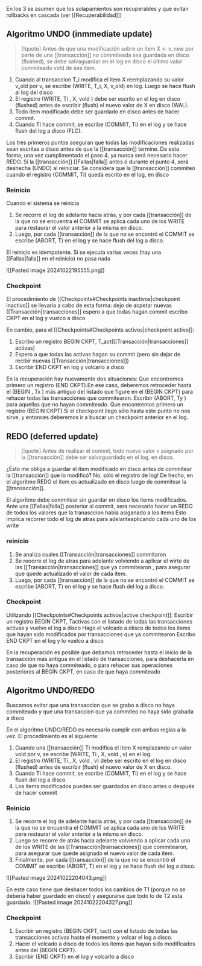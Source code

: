 En los 3 se asumen que los solapamientos son recuperables y que evitan rollbacks en cascada (ver [[Recuperabilidad]])

## Algoritmo UNDO (inmmediate update) 
>[!quote] Antes de que una modificación sobre un ítem X ← v_new por parte de una [[transacción]] no commiteada sea guardada en disco (flushed), se debe salvaguardar en el log en disco el último valor commiteado vold de ese ítem.


1. Cuando al transaccion T_i modifica el item X reemplazando su valor v_old por v, se escribe (WRITE, T_i, X, v_old) en log. Luego se hace flush al log del disco
2. El registro (WRITE, Ti , X, vold ) debe ser escrito en el log en disco (flushed) antes de escribir (flush) el nuevo valor de X en disco (WAL).
3. Todo ítem modificado debe ser guardado en disco antes de hacer commit.
4. Cuando Ti hace commit, se escribe (COMMIT, Ti) en el log y se hace flush del log a disco (FLC).

Los tres primeros puntos aseguran que todas las modificaciones realizadas sean escritas a disco antes de que la [[transacción]] termine. 
De esta forma, una vez cumplimentado el paso 4, ya nunca será necesario hacer REDO. Si la [[transacción]] [[Fallas|falla]] antes ó durante el punto 4, será deshecha (UNDO) al reiniciar. 
Se considera que la [[transacción]] commiteó cuando el registro (COMMIT, Ti) queda escrito en el log, en disco


### Reinicio
Cuando el sistema se reinicia 

1. Se recorre el log de adelante hacia atrás, y por cada [[transacción]] de la que no se encuentra el COMMIT se aplica cada uno de los WRITE para restaurar el valor anterior a la misma en disco. 
2.  Luego, por cada [[transacción]] de la que no se encontró el COMMIT se escribe (ABORT, T) en el log y se hace flush del log a disco.

El reinicio es idempotente. Si se ejecuta varias veces (hay una [[Fallas|falla]] en el reinicio) no pasa nada

![[Pasted image 20241022195555.png]]

### Checkpoint 
El procedimiento de [[Checkpoints#Checkpoints inactivos|checkpoint inactivo]] se llevaria a cabo de esta forma: 
dejo de acpetar nuevas [[Transacción|transacciones]] 
espero a que todas hagan commit 
escribo CKPT en el log y vuelco a disco

En cambio, para el [[Checkpoints#Checkpoints activos|checkpoint activo]]:
1. Escribo un registro BEGIN CKPT, T_act([[Transacción|transacciones]] activas)
2. Espero a que todas las activas hagan su commit (pero sin dejar de recibir nuevas [[Transacción|transacciones]])
3. Escribir END CKPT en log y volcarlo a disco

En la recuperación hay nuevamente dos situaciones: Que encontremos primero un registro (END CKPT).En ese caso, deberemos retroceder hasta el (BEGIN , Tx ) más antiguo del listado que figure en el (BEGIN CKPT) para rehacer todas las transacciones que commitearon. Escribir (ABORT, Ty ) para aquellas que no hayan commiteado. Que encontremos primero un registro (BEGIN CKPT).Si el checkpoint llego sólo hasta este punto no nos sirve, y entonces deberemos ir a buscar un checkpoint anterior en el log.
## REDO (deferred update)

>[!quote] Antes de realizar el commit, todo nuevo valor v asignado por la [[transacción]] debe ser salvaguardado en el log, en disco.

¿Ésto me obliga a guardar el ítem modificado en disco antes de commitear la [[transacción]] que lo modificó? 
No, sólo el registro de log! De hecho, en el algoritmo REDO el ítem es actualizado en disco luego de commitear la [[transacción]].

El algoritmo debe commitear sin guardar en disco los items modificados. 
Ante una [[Fallas|falla]] posterior al commit, sera necesario hacer un REDO de todos los valores que la tranasccion habia asiganado a los items 
Esto implica recorrer todo el log de atras para adelanteaplicando cada uno de los write 


### reinicio 
1. Se analiza cuales [[Transacción|transacciones]] commitaron 
2. Se reocrre el log de atras para adelante volviendo a aplicar el wirte de las [[Transacción|transacciones]] que ya commitearon , para asegurar que quede actualizado el valor de cada ítem.
3. Luego, por cada [[transacción]] de la que no se encontró el COMMIT se escribe (ABORT, T) en el log y se hace flush del log a disco.

### Checkpoint 
Utilizando [[Checkpoints#Checkpoints activos|active checkpoint]]:
Escribir un registro BEGIN CKPT, Tactivas con el listado de todas las transacciones activas y vuelvo el log a disco 
Hago el volcado a diisco de todos los items que hayan sido modificados por transacciones que ya commitearon 
Escribo END CKPT en el log y lo vuelco a disco 


En la recuperación es posible que debamos retroceder hasta el inicio de la transacción más antigua en el listado de transacciones, para deshacerla en caso de que no haya commiteado, o para rehacer sus operaciones posteriores al BEGIN CKPT, en caso de que haya commiteado

## Algoritmo UNDO/REDO 
Buscamos evitar que una transaccion que se grabo a disco no haya commiteado y que una transaccion que ya commiteo no haya sido grabada a disco 

En el algoritmo UNDO/REDO es necesario cumplir con ambas reglas a la vez. El procedimiento es el siguiente:
1. Cuando una [[transacción]] Ti modifica el item X remplazando un valor vold por v, se escribe (WRITE, Ti , X, vold , v) en el log. 
2. El registro (WRITE, Ti , X, vold , v) debe ser escrito en el log en disco (flushed) antes de escribir (flush) el nuevo valor de X en disco. 
3. Cuando Ti hace commit, se escribe (COMMIT, Ti) en el log y se hace flush del log a disco. 
4. Los ítems modificados pueden ser guardados en disco antes o después de hacer commit

### Reinicio 
1. Se recorre el log de adelante hacia atrás, y por cada [[transacción]] de la que no se encuentra el COMMIT se aplica cada uno de los WRITE para restaurar el valor anterior a la misma en disco. 
2. Luego se recorre de atrás hacia adelante volviendo a aplicar cada uno de los WRITE de las [[Transacción|transacciones]] que commitearon, para asegurar que quede asignado el nuevo valor de cada ítem. 
3. Finalmente, por cada [[transacción]] de la que no se encontró el COMMIT se escribe (ABORT, T) en el log y se hace flush del log a disco.

![[Pasted image 20241022204043.png]]

En este caso tiene que deshacer todos los cambios de T1 (porque no se deberia haber guardado en disco) y asegurarse que todo lo de T2 esta guardado.
![[Pasted image 20241022204327.png]]


### Checkpoint 
1. Escribir un registro (BEGIN CKPT, tact) con el listado de todas las transacciones activas hasta el momento y volcar el log a disco. 
2. Hacer el volcado a disco de todos los ítems que hayan sido modificados antes del (BEGIN CKPT). 
3. Escribir (END CKPT) en el log y volcarlo a disco